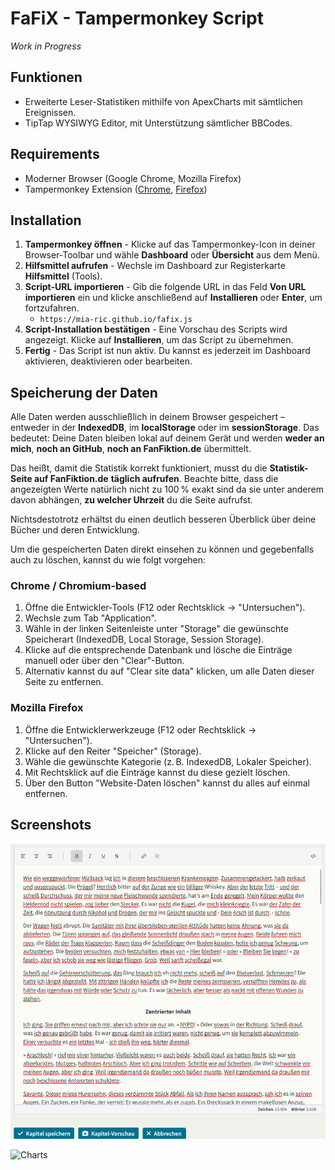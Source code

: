 FaFiX - Tampermonkey Script
===========================

_Work in Progress_

## Funktionen
- Erweiterte Leser-Statistiken mithilfe von ApexCharts mit sämtlichen Ereignissen.
- TipTap WYSIWYG Editor, mit Unterstützung sämtlicher BBCodes.

## Requirements
- Moderner Browser (Google Chrome, Mozilla Firefox)
- Tampermonkey Extension ([Chrome](https://chrome.google.com/webstore/detail/tampermonkey/dhdgffkkebhmkfjojejmpbldmpobfkfo), [Firefox](https://addons.mozilla.org/de/firefox/addon/tampermonkey/))

## Installation
1. **Tampermonkey öffnen** - Klicke auf das Tampermonkey-Icon in deiner Browser-Toolbar und wähle 
   **Dashboard** oder **Übersicht** aus dem Menü.
2. **Hilfsmittel aufrufen** - Wechsle im Dashboard zur Registerkarte **Hilfsmittel** (Tools).
3. **Script-URL importieren** - Gib die folgende URL in das Feld **Von URL importieren** ein und 
   klicke anschließend auf **Installieren** oder **Enter**, um fortzufahren.
   - `https://mia-ric.github.io/fafix.js`  
4. **Script-Installation bestätigen** - Eine Vorschau des Scripts wird angezeigt. Klicke auf 
   **Installieren**, um das Script zu übernehmen.
5. **Fertig** - Das Script ist nun aktiv. Du kannst es jederzeit im Dashboard aktivieren, 
   deaktivieren oder bearbeiten.

## Speicherung der Daten
Alle Daten werden ausschließlich in deinem Browser gespeichert – entweder in der **IndexedDB**, im 
**localStorage** oder im **sessionStorage**. Das bedeutet: Deine Daten bleiben lokal auf deinem Gerät 
und werden **weder an mich**, **noch an GitHub**, **noch an FanFiktion.de** übermittelt.

Das heißt, damit die Statistik korrekt funktioniert, musst du die **Statistik-Seite auf FanFiktion.de**
**täglich aufrufen**. Beachte bitte, dass die angezeigten Werte natürlich nicht zu 100 % exakt sind 
da sie unter anderem davon abhängen, **zu welcher Uhrzeit** du die Seite aufrufst.

Nichtsdestotrotz erhältst du einen deutlich besseren Überblick über deine Bücher und deren Entwicklung.

Um die gespeicherten Daten direkt einsehen zu können und gegebenfalls auch zu löschen, kannst du wie 
folgt vorgehen:

### Chrome / Chromium-based
1. Öffne die Entwickler-Tools (F12 oder Rechtsklick → "Untersuchen").
2. Wechsle zum Tab "Application".
3. Wähle in der linken Seitenleiste unter "Storage" die gewünschte Speicherart (IndexedDB, Local Storage, Session Storage).
4. Klicke auf die entsprechende Datenbank und lösche die Einträge manuell oder über den "Clear"-Button.
5. Alternativ kannst du auf "Clear site data" klicken, um alle Daten dieser Seite zu entfernen.

### Mozilla Firefox
1. Öffne die Entwicklerwerkzeuge (F12 oder Rechtsklick → "Untersuchen").
2. Klicke auf den Reiter "Speicher" (Storage).
3. Wähle die gewünschte Kategorie (z. B. IndexedDB, Lokaler Speicher).
4. Mit Rechtsklick auf die Einträge kannst du diese gezielt löschen.
5. Über den Button "Website-Daten löschen" kannst du alles auf einmal entfernen.

## Screenshots
![Editor](./assets/editor.png)

![Charts](./assets/charts.png)
